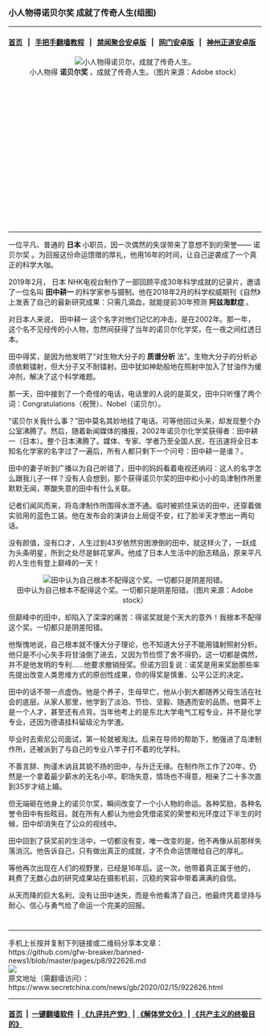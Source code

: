 ### 小人物得诺贝尔奖 成就了传奇人生(组图)
------------------------

#### [首页](https://github.com/gfw-breaker/banned-news1/blob/master/README.md) &nbsp;&nbsp;|&nbsp;&nbsp; [手把手翻墙教程](https://github.com/gfw-breaker/guides/wiki) &nbsp;&nbsp;|&nbsp;&nbsp; [禁闻聚合安卓版](https://github.com/gfw-breaker/bn-android) &nbsp;&nbsp;|&nbsp;&nbsp; [网门安卓版](https://github.com/oGate2/oGate) &nbsp;&nbsp;|&nbsp;&nbsp; [神州正道安卓版](https://github.com/SzzdOgate/update) 



<div class="article_right" style="fone-color:#000">
 <p style="text-align:center">
  <img alt="小人物得诺贝尔，成就了传奇人生。" src="https://img3.secretchina.com/pic/2020/2-15/p2627826a733729374-ss.jpg"/>
  <br>
   小人物得
   <strong>
    诺贝尔奖
   </strong>
   ，成就了传奇人生。（图片来源：Adobe stock）
   <span id="hideid" name="hideid" style="color:red;display:none;">
    <span href="https://www.secretchina.com">
    </span>
   </span>
  </br>
 </p>
 <div id="txt-mid1-t21-2017">
  <ins class="adsbygoogle" data-ad-client="ca-pub-1276641434651360" data-ad-slot="2451032099" style="display:inline-block;width:336px;height:280px">
  </ins>
  

---


  </div>
 </div>
 <p>
  一位平凡、普通的
  <strong>
   日本
  </strong>
  小职员，因一次偶然的失误带来了意想不到的荣誉——
  <span href="https://www.secretchina.com/news/gb/tag/诺贝尔奖" target="_blank">
   诺贝尔奖
  </span>
  。为回报这份命运馈赠的厚礼，他用16年的时间，让自己逆袭成了一个真正的科学大咖。
  <span id="hideid" name="hideid" style="color:red;display:none;">
   <span href="https://www.secretchina.com">
   </span>
  </span>
 </p>
 <p>
  2019年2月，
  <span href="https://www.secretchina.com/news/gb/tag/日本" target="_blank">
   日本
  </span>
  NHK电视台制作了一部回顾平成30年科学成就的记录片，邀请了一位名叫
  <strong>
   田中耕一
  </strong>
  的科学家参与摄制。他在2018年2月的科学权威期刊《自然》上发表了自己的最新研究成果：只需几滴血，就能提前30年预测
  <strong>
   阿兹海默症
  </strong>
  。
 </p>
 <p>
  对日本人来说，
  <span href="https://www.secretchina.com/news/gb/tag/田中耕一" target="_blank">
   田中耕一
  </span>
  这个名字对他们记忆的冲击，是在2002年。那一年，这个名不见经传的小人物，忽然间获得了当年的诺贝尔化学奖，在一夜之间红透日本。
 </p>
 <p>
  田中得奖，是因为他发明了“对生物大分子的
  <strong>
   <span href="https://www.secretchina.com/news/gb/tag/质谱分析" target="_blank">
    质谱分析
   </span>
  </strong>
  法”。生物大分子的分析必须依赖镭射，但大分子又不耐镭射。田中犹如神助般地在照射中加入了甘油作为缓冲剂，解决了这个科学难题。
 </p>
 <p>
  那一天，田中接到了一个奇怪的电话，电话里的人说的是英文，田中只听懂了两个词：Congratulations（祝贺）、Nobel（诺贝尔）。
 </p>
 <p>
  “诺贝尔关我什么事？”田中莫名其妙地挂了电话。可等他回过头来，却发现整个办公室沸腾了。然后，随着新闻媒体的播报，2002年诺贝尔化学奖获得者：田中耕一（日本）。整个日本沸腾了。媒体、专家、学者乃至全国人民，在迅速将全日本知名化学家的名字过了一遍后，所有人都只剩下一个问号：田中耕一是谁？。
 </p>
 <p>
  田中的妻子听到广播以为自己听错了，田中的妈妈看着电视还纳闷：这人的名字怎么跟我儿子一样？没有人会想到，那个获得诺贝尔奖的田中和小小的岛津制作所里默默无闻，寒酸失意的田中有什么关联。
 </p>
 <p>
  记者们闻风而来，将岛津制作所围得水泄不通。临时被抓住采访的田中，还穿着做实验用的蓝色工装。他在发布会的演讲台上局促不安，红了脸半天才憋出一两句话。
 </p>
 <p>
  没有颜值，没有口才，人生过到43岁依然穷困潦倒的田中，就这样火了，一跃成为头条明星，所到之处尽是鲜花掌声。他成了日本人生活中的励志精品，原来平凡的人生也有登上巅峰的一天！
 </p>
 <p style="text-align:center">
  <img alt="田中认为自己根本不配得这个奖。一切都只是阴差阳错。" src="https://img3.secretchina.com/pic/2020/2-15/p2627822a916370527-ss.jpg"/>
  <br>
   田中认为自己根本不配得这个奖。一切都只是阴差阳错。（图片来源：Adobe stock）
  </br>
 </p>
 <p>
  但巅峰中的田中，却陷入了深深的痛苦：得诺奖就是个天大的意外！我根本不配得这个奖。一切都只是阴差阳错。
 </p>
 <p>
  他惭愧地说，自己根本就不懂大分子理论，也不知道大分子不能用镭射照射分析。他只是不小心失手将甘油倒了进去，又因为节俭惯了舍不得扔，这一切都是偶然，并不是他发明的专利……他要求撤销授奖。但诺方回复说：诺奖是用来奖励那些率先提出改变人类思维方式的原创性成果，你的得奖是慎重、公平公正的决定。
 </p>
 <p>
  田中的话不带一点虚伪。他是个养子，生母早亡，他从小到大都随养父母生活在社会的底层。从家人那里，他学到了淡泊、节俭、坚毅、随遇而安的品质。他算不上是一个人才，甚至还有点背。当年他考上的是东北大学电气工程专业，并不是化学专业，还因为德语挂科留级沦为学渣。
 </p>
 <p>
  毕业时去索尼公司面试，第一轮就被淘汰。后来在导师的帮助下，勉强进了岛津制作所，还被派到了与自己的专业八竿子打不着的化学科。
 </p>
 <p>
  不善言辞、拘谨木讷且其貌不扬的田中，与升迁无缘。在制作所工作了20年，仍然是一个拿着最少薪水的无名小卒。职场失意，情场也不得意，相亲了二十多次直到35岁才结上婚。
 </p>
 <p>
  但无端砸在他身上的诺贝尔奖，瞬间改变了一个小人物的命运。各种奖励，各种名誉令田中有些眩目。就在所有人都认为他会凭借诺奖的荣誉和光环度过下半生的时候，田中却消失在了公众的视线中。
 </p>
 <p>
  田中回到了获奖前的生活中，一切都没有变，唯一改变的是，他不再像从前那样失落消沉。他告诉自己，只有做出真正的成就，才不负命运馈赠给自己的厚礼。
 </p>
 <p>
  等他再次出现在人们的视野里，已经是16年后。这一次，他带着真正属于他的，耗费了无数心血的研究成果站在摄影机前，沉稳的笑容中带着满满的自信。
 </p>
 <p>
  从天而降的巨大名利，没有让田中迷失，而是令他看清了自己，他最终凭着坚持与耐心、信心与勇气给了命运一个完美的回报。
  <center>
   <div>
    <div id="txt-mid2-t22-2017" style="display: block;  max-height: 351px;  overflow: hidden;">
     <div id="SC-21xxx">
     </div>
     <ins class="adsbygoogle" data-ad-client="ca-pub-1276641434651360" data-ad-format="auto" data-ad-slot="4301710469" data-full-width-responsive="true" style="display:block">
     </ins>
    </div>
   </div>
  </center>
  <div style="padding-top:12px;">
  </div>
 </p>
</div>

<hr/>
手机上长按并复制下列链接或二维码分享本文章：<br/>
https://github.com/gfw-breaker/banned-news1/blob/master/pages/p8/922626.md <br/>
<a href='https://github.com/gfw-breaker/banned-news1/blob/master/pages/p8/922626.md'><img src='https://github.com/gfw-breaker/banned-news1/blob/master/pages/p8/922626.md.png'/></a> <br/>
原文地址（需翻墙访问）：https://www.secretchina.com/news/gb/2020/02/15/922626.html


------------------------
#### [首页](https://github.com/gfw-breaker/banned-news1/blob/master/README.md) &nbsp;|&nbsp; [一键翻墙软件](https://github.com/gfw-breaker/nogfw/blob/master/README.md) &nbsp;| [《九评共产党》](https://github.com/gfw-breaker/9ping.md/blob/master/README.md#九评之一评共产党是什么) | [《解体党文化》](https://github.com/gfw-breaker/jtdwh.md/blob/master/README.md) | [《共产主义的终极目的》](https://github.com/gfw-breaker/gczydzjmd.md/blob/master/README.md)


<img src='http://gfw-breaker.win/banned-news/pages/p8/922626.md' width='0px' height='0px'/>
